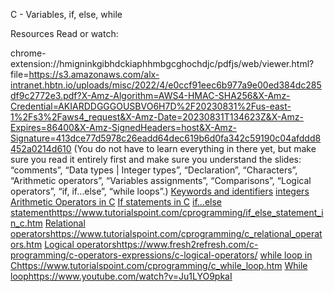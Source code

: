 C - Variables, if, else, while

Resources
Read or watch:

chrome-extension://hmigninkgibhdckiaphhmbgcghochdjc/pdfjs/web/viewer.html?file=https://s3.amazonaws.com/alx-intranet.hbtn.io/uploads/misc/2022/4/e0ccf91eec6b977a9e00ed384dc285df9c2772e3.pdf?X-Amz-Algorithm=AWS4-HMAC-SHA256&X-Amz-Credential=AKIARDDGGGOUSBVO6H7D%2F20230831%2Fus-east-1%2Fs3%2Faws4_request&X-Amz-Date=20230831T134623Z&X-Amz-Expires=86400&X-Amz-SignedHeaders=host&X-Amz-Signature=413dce77d5978c26eadd64dec619b6d0fa342c59190c04afddd8452a0214d610 (You do not have to learn everything in there yet, but make sure you read it entirely first and make sure you understand the slides: “comments”, “Data types | Integer types”, “Declaration”, “Characters”, “Arithmetic operators”, “Variables assignments”, “Comparisons”, “Logical operators”, “if, if…else”, “while loops”.)
[Keywords and identifiers](https://publications.gbdirect.co.uk//c_book/chapter2/keywords_and_identifiers.html)
[integers](https://publications.gbdirect.co.uk//c_book/chapter2/integral_types.html)
[Arithmetic Operators in C](https://www.tutorialspoint.com/cprogramming/c_arithmetic_operators.htm)
[If statements in C](https://www.cprogramming.com/tutorial/c/lesson2.html)
[if…else statement](https://www.tutorialspoint.com/cprogramming/if_else_statement_in_c.htm)https://www.tutorialspoint.com/cprogramming/if_else_statement_in_c.htm
[Relational operators](https://www.tutorialspoint.com/cprogramming/c_relational_operators.htm)https://www.tutorialspoint.com/cprogramming/c_relational_operators.htm
[Logical operators](https://www.fresh2refresh.com/c-programming/c-operators-expressions/c-logical-operators/)https://www.fresh2refresh.com/c-programming/c-operators-expressions/c-logical-operators/
[while loop in C](https://www.tutorialspoint.com/cprogramming/c_while_loop.htm)https://www.tutorialspoint.com/cprogramming/c_while_loop.htm
[While loop](https://www.youtube.com/watch?v=Ju1LYO9pkaI)https://www.youtube.com/watch?v=Ju1LYO9pkaI
